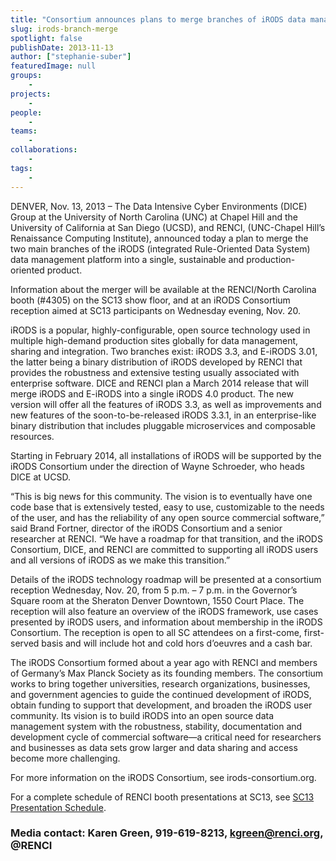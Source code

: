 ```yaml
---
title: "Consortium announces plans to merge branches of iRODS data management platform"
slug: irods-branch-merge
spotlight: false
publishDate: 2013-11-13
author: ["stephanie-suber"]
featuredImage: null
groups:
    - 
projects:
    - 
people:
    - 
teams: 
    - 
collaborations:
    - 
tags:
    - 
---
```

DENVER, Nov. 13, 2013 – The Data Intensive Cyber Environments (DICE) Group at the University of North Carolina (UNC) at Chapel Hill and the University of California at San Diego (UCSD), and RENCI, (UNC-Chapel Hill’s Renaissance Computing Institute), announced today a plan to merge the two main branches of the iRODS (integrated Rule-Oriented Data System) data management platform into a single, sustainable and production-oriented product.  <!--more-->

Information about the merger will be available at the RENCI/North Carolina booth (#4305) on the SC13 show floor, and at an iRODS Consortium reception aimed at SC13 participants on Wednesday evening, Nov. 20.

iRODS is a popular, highly-configurable, open source technology used in multiple high-demand production sites globally for data management, sharing and integration. Two branches exist: iRODS 3.3, and E-iRODS 3.01, the latter being a binary distribution of iRODS developed by RENCI that provides the robustness and extensive testing usually associated with enterprise software. DICE and RENCI plan a March 2014 release that will merge iRODS and E-iRODS into a single iRODS 4.0 product. The new version will offer all the features of iRODS 3.3, as well as improvements and new features of the soon-to-be-released iRODS 3.3.1, in an enterprise-like binary distribution that includes pluggable microservices and composable resources.

Starting in February 2014, all installations of iRODS will be supported by the iRODS Consortium under the direction of Wayne Schroeder, who heads DICE at UCSD.

“This is big news for this community. The vision is to eventually have one code base that is extensively tested, easy to use, customizable to the needs of the user, and has the reliability of any open source commercial software,” said Brand Fortner, director of the iRODS Consortium and a senior researcher at RENCI. “We have a roadmap for that transition, and the iRODS Consortium, DICE, and RENCI are committed to supporting all iRODS users and all versions of iRODS as we make this transition.”

Details of the iRODS technology roadmap will be presented at a consortium reception Wednesday, Nov. 20, from 5 p.m. – 7 p.m. in the Governor’s Square room at the Sheraton Denver Downtown, 1550 Court Place. The reception will also feature an overview of the iRODS framework, use cases presented by iRODS users, and information about membership in the iRODS Consortium. The reception is open to all SC attendees on a first-come, first-served basis and will include hot and cold hors d’oeuvres and a cash bar.

The iRODS Consortium formed about a year ago with RENCI and members of Germany’s Max Planck Society as its founding members. The consortium works to bring together universities, research organizations, businesses, and government agencies to guide the continued development of iRODS, obtain funding to support that development, and broaden the iRODS user community. Its vision is to build iRODS into an open source data management system with the robustness, stability, documentation and development cycle of commercial software—a critical need for researchers and businesses as data sets grow larger and data sharing and access become more challenging.

For more information on the iRODS Consortium, see irods-consortium.org.

For a complete schedule of RENCI booth presentations at SC13, see <a href="https://www.renci.org/SC13-schedule">SC13 Presentation Schedule</a>.

### Media contact: Karen Green, 919-619-8213, kgreen@renci.org, @RENCI
